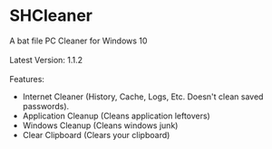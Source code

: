# SHCleaner
A bat file PC Cleaner for Windows 10
<br><br>
Latest Version: 1.1.2
<br><br>
Features:
- Internet Cleaner (History, Cache, Logs, Etc. Doesn't clean saved passwords).
- Application Cleanup (Cleans application leftovers)
- Windows Cleanup (Cleans windows junk)
- Clear Clipboard (Clears your clipboard)